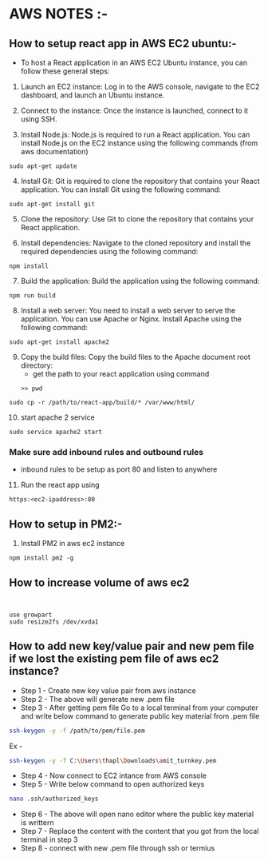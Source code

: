 # AWS NOTES :-

## How to setup react app in AWS EC2 ubuntu:-

- To host a React application in an AWS EC2 Ubuntu instance, you can follow these general steps:

1. Launch an EC2 instance: Log in to the AWS console, navigate to the EC2 dashboard, and launch an Ubuntu instance.

2. Connect to the instance: Once the instance is launched, connect to it using SSH.

3. Install Node.js: Node.js is required to run a React application. You can install Node.js on the EC2 instance using the following commands (from aws documentation)


```
sudo apt-get update
```

4. Install Git: Git is required to clone the repository that contains your React application. You can install Git using the following command:

```
sudo apt-get install git
```

5. Clone the repository: Use Git to clone the repository that contains your React application.

6. Install dependencies: Navigate to the cloned repository and install the required dependencies using the following command:

```
npm install
```

7. Build the application: Build the application using the following command:

```
npm run build
```


8. Install a web server: You need to install a web server to serve the application. You can use Apache or Nginx. Install Apache using the following command:

```
sudo apt-get install apache2
```

9. Copy the build files: Copy the build files to the Apache document root directory:
   - get the path to your react application using command
   ```
   >> pwd
   ```

```
sudo cp -r /path/to/react-app/build/* /var/www/html/
```

10. start apache 2 service


```
sudo service apache2 start
```


### Make sure add inbound rules and outbound rules 
- inbound rules to be setup as port 80 and listen to anywhere

11. Run the react app using


```
https:<ec2-ipaddress>:80
```




## How to setup in PM2:-

1. Install PM2 in aws ec2 instance
```
npm install pm2 -g
```


## How to increase volume of aws ec2 

```


use growpart 
sudo resize2fs /dev/xvda1

```


## How to add new key/value pair and new pem file if we lost the existing pem file of aws ec2 instance?

- Step 1 - Create new key value pair from aws instance
- Step 2 - The above will generate new .pem file
- Step 3 - After getting pem file Go to a local terminal from your computer and write below command to generate public key material from .pem file
```bash
ssh-keygen -y -f /path/to/pem/file.pem
```
Ex - 
```bash
ssh-keygen -y -f C:\Users\thapl\Downloads\amit_turnkey.pem
```
- Step 4 - Now connect to EC2 intance from AWS console 
- Step 5 - Write below command to open authorized keys
```bash 
nano .ssh/authorized_keys

```
- Step 6 - The above will open nano editor where the public key material is writtern
- Step 7 - Replace the content with the content that you got from the local terminal in step 3
- Step 8 - connect with new .pem file through ssh or termius






















